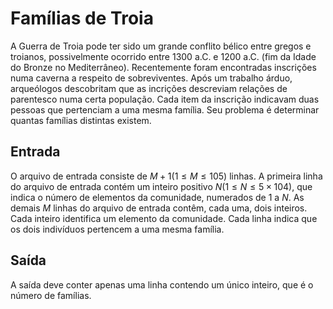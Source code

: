 # Famílias de Troia

A Guerra de Troia pode ter sido um grande conflito bélico entre gregos e troianos, possivelmente ocorrido entre 1300 a.C. e 1200 a.C. (fim da Idade do Bronze no Mediterrâneo). Recentemente foram encontradas inscrições numa caverna a respeito de sobreviventes. Após um trabalho árduo, arqueólogos descobritam que as incrições descreviam relações de parentesco numa certa população. Cada item da inscrição indicavam duas pessoas que pertenciam a uma mesma família. Seu problema é determinar quantas famílias distintas existem.

## Entrada

O arquivo de entrada consiste de $M + 1 (1 \leq M \leq 105)$ linhas. A primeira linha do arquivo de entrada contém um inteiro positivo $N (1 \leq N \leq 5 \times 104)$, que indica o número de elementos da comunidade, numerados de $1$ a $N$. As demais $M$ linhas do arquivo de entrada contêm, cada uma, dois inteiros. Cada inteiro identifica um elemento da comunidade. Cada linha indica que os dois indivíduos pertencem a uma mesma família.

## Saída

A saída deve conter apenas uma linha contendo um único inteiro, que é o número de famílias.